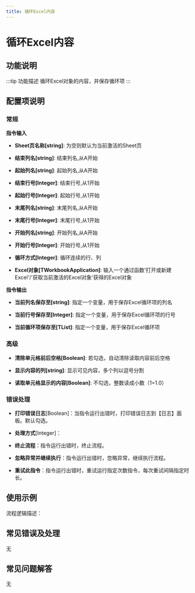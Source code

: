 ```yaml
---
title: 循环Excel内容
---
```


# 循环Excel内容

## 功能说明

:::tip 功能描述
循环Excel对象的内容，并保存循环项
:::

## 配置项说明

### 常规

**指令输入**

- **Sheet页名称[string]**: 为空则默认为当前激活的Sheet页

- **结束列名[string]**: 结束列名,从A开始

- **起始列名[string]**: 起始列名,从A开始

- **结束行号[Integer]**: 结束行号,从1开始

- **起始行号[Integer]**: 起始行号,从1开始

- **末尾列名[string]**: 末尾列名,从A开始

- **末尾行号[Integer]**: 末尾行号,从1开始

- **开始列名[string]**: 开始列名,从A开始

- **开始行号[Integer]**: 开始行号,从1开始

- **循环方式[Integer]**: 循环连续的行、列

- **Excel对象[TWorkbookApplication]**: 输入一个通过函数'打开或新建Excel'/'获取当前激活的Excel对象'获得的Excel对象


**指令输出**

- **当前列名保存至[string]**: 指定一个变量，用于保存Excel循环项的列名

- **当前行号保存至[Integer]**: 指定一个变量，用于保存Excel循环项的行号

- **当前循环项保存至[TList<String>]**: 指定一个变量，用于保存Excel循环项

### 高级

- **清除单元格前后空格[Boolean]**: 若勾选，自动清除读取内容前后空格

- **显示内容的列[string]**: 显示可见内容，多个列以逗号分割

- **读取单元格显示的内容[Boolean]**: 不勾选，整数读成小数（1=1.0）

### 错误处理

- **打印错误日志**[Boolean]：当指令运行出错时，打印错误日志到【日志】面板。默认勾选。

- **处理方式**[Integer]：

 - **终止流程**：指令运行出错时，终止流程。

 - **忽略异常并继续执行**：指令运行出错时，忽略异常，继续执行流程。

 - **重试此指令**：指令运行出错时，重试运行指定次数指令，每次重试间隔指定时长。

## 使用示例

流程逻辑描述：

## 常见错误及处理

无

## 常见问题解答

无

